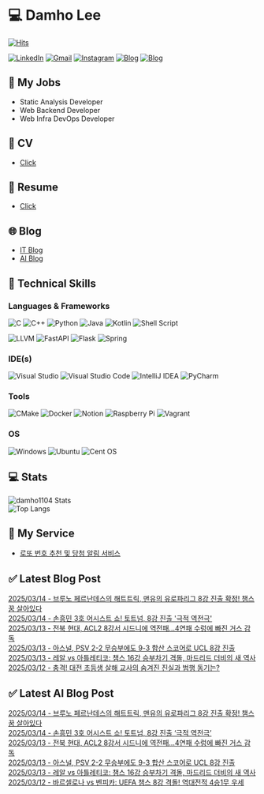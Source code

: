 
# 💻 Damho Lee

[![Hits](https://hits.seeyoufarm.com/api/count/incr/badge.svg?url=https%3A%2F%2Fgithub.com%2Fdamho1104&count_bg=%233D9CC8&title_bg=%23555555&icon=&icon_color=%23E7E7E7&title=hits&edge_flat=false)](https://hits.seeyoufarm.com)  

[![LinkedIn](https://img.shields.io/badge/Linkedin-%230077B5.svg?style=flat&logo=linkedin&logoColor=white)](https://www.linkedin.com/in/damho1104/)
[![Gmail](https://img.shields.io/badge/Gmail-D14836?style=flat&logo=gmail&logoColor=white)](mailto:damho1104@gmail.com)
[![Instagram](https://img.shields.io/badge/Instargram-%23E4405F.svg?style=flat&logo=Instagram&logoColor=white)](https://www.instagram.com/damho1104/)
[![Blog](https://img.shields.io/badge/Blog-%23000000.svg?style=flat&logo=Tistory&logoColor=white)](https://dmomo.co.kr/)
[![Blog](https://img.shields.io/badge/Blog-%23000000.svg?style=flat&logo=WordPress&logoColor=white)](https://blog.ai.dmomo.co.kr/)

## 📃 My Jobs
- Static Analysis Developer
- Web Backend Developer
- Web Infra DevOps Developer

## 📰 CV
- [Click](https://resume.dmomo.net/damho.lee/resume)  

## 📘 Resume
- [Click](https://damho1104.notion.site/8af3191b9815406d95708d9a0cea5a9e)  

## 🌐 Blog
- [IT Blog](https://dmomo.co.kr/)
- [AI Blog](https://blog.ai.dmomo.co.kr/)

## 💪 Technical Skills
### Languages & Frameworks
![C](https://img.shields.io/badge/c-%2300599C.svg?style=flat&logo=c&logoColor=white)
![C++](https://img.shields.io/badge/c++-%2300599C.svg?style=flat&logo=c%2B%2B&logoColor=white)
![Python](https://img.shields.io/badge/Python-3776AB.svg?&style=flat&logo=Python&logoColor=white)
![Java](https://img.shields.io/badge/java-%23ED8B00.svg?style=flat&logo=openjdk&logoColor=white)
![Kotlin](https://img.shields.io/badge/Kotlin-%237F52FF.svg?style=flat&logo=Kotlin&logoColor=white)
![Shell Script](https://img.shields.io/badge/Shell_script-%23121011.svg?style=flat&logo=gnu-bash&logoColor=white)  
  
![LLVM](https://img.shields.io/badge/LLVM/Clang-000B1D.svg?&style=flat&logo=LLVM&logoColor=white)
![FastAPI](https://img.shields.io/badge/FastAPI-005571?style=flat&logo=fastapi)
![Flask](https://img.shields.io/badge/Flask-%23000.svg?style=flat&logo=flask&logoColor=white)
![Spring](https://img.shields.io/badge/Springboot-%236DB33F.svg?style=flat&logo=spring&logoColor=white)
  
  
### IDE(s)
![Visual Studio](https://img.shields.io/badge/Visual%20Studio-5C2D91.svg?style=flat&logo=visual-studio&logoColor=white) 
![Visual Studio Code](https://img.shields.io/badge/Visual%20Studio%20Code-0078d7.svg?style=flat&logo=visual-studio-code&logoColor=white)
![IntelliJ IDEA](https://img.shields.io/badge/IntelliJIDEA-000000.svg?style=flat&logo=intellij-idea&logoColor=white) 
![PyCharm](https://img.shields.io/badge/PyCharm-143?style=flat&logo=pycharm&logoColor=black&color=black&labelColor=green) 


### Tools
![CMake](https://img.shields.io/badge/CMake-%23008FBA.svg?style=flat&logo=cmake&logoColor=white)
![Docker](https://img.shields.io/badge/docker-%230db7ed.svg?style=flat&logo=docker&logoColor=white)
![Notion](https://img.shields.io/badge/Notion-%23000000.svg?style=flat&logo=notion&logoColor=white)
![Raspberry Pi](https://img.shields.io/badge/-RaspberryPi-C51A4A?style=flat&logo=Raspberry-Pi)
![Vagrant](https://img.shields.io/badge/Vagrant-%231563FF.svg?style=flat&logo=vagrant&logoColor=white)


### OS
![Windows](https://img.shields.io/badge/Windows-0078D6?style=flat&logo=windows&logoColor=white)
![Ubuntu](https://img.shields.io/badge/Ubuntu-E95420?style=flat&logo=ubuntu&logoColor=white)
![Cent OS](https://img.shields.io/badge/Cent%20OS-002260?style=flat&logo=centos&logoColor=F0F0F0)


## :computer: Stats
![damho1104 Stats](https://github-readme-stats.vercel.app/api?username=damho1104&hide=issues&show_icons=true&theme=dark)  
![Top Langs](https://github-readme-stats.vercel.app/api/top-langs/?username=damho1104&layout=compact&theme=dark)


## 📣 My Service
- [로또 번호 추천 및 당첨 알림 서비스](https://lotto.dmomo.co.kr/)  


## ✅ Latest Blog Post

[2025/03/14 - 브루노 페르난데스의 해트트릭, 맨유의 유로파리그 8강 진출 확정! 챔스 꿈 살아있다](https://dmomo.co.kr/195) <br/>
[2025/03/14 - 손흥민 3호 어시스트 쇼! 토트넘, 8강 진출 '극적 역전극'](https://dmomo.co.kr/194) <br/>
[2025/03/13 - 전북 현대, ACL2 8강서 시드니에 역전패...4연패 수렁에 빠진 거스 감독](https://dmomo.co.kr/193) <br/>
[2025/03/13 - 아스널, PSV 2-2 무승부에도 9-3 합산 스코어로 UCL 8강 진출](https://dmomo.co.kr/192) <br/>
[2025/03/13 - 레알 vs 아틀레티코: 챔스 16강 승부차기 격돌, 마드리드 더비의 새 역사](https://dmomo.co.kr/191) <br/>
[2025/03/12 - 충격! 대전 초등생 살해 교사의 숨겨진 진실과 범행 동기는?](https://dmomo.co.kr/190) <br/>

## ✅ Latest AI Blog Post
[2025/03/14 - 브루노 페르난데스의 해트트릭, 맨유의 유로파리그 8강 진출 확정! 챔스 꿈 살아있다](https://blog.ai.dmomo.co.kr/trend/1250) <br/>
[2025/03/14 - 손흥민 3호 어시스트 쇼! 토트넘, 8강 진출 ‘극적 역전극’](https://blog.ai.dmomo.co.kr/trend/1247) <br/>
[2025/03/13 - 전북 현대, ACL2 8강서 시드니에 역전패…4연패 수렁에 빠진 거스 감독](https://blog.ai.dmomo.co.kr/trend/1244) <br/>
[2025/03/13 - 아스널, PSV 2-2 무승부에도 9-3 합산 스코어로 UCL 8강 진출](https://blog.ai.dmomo.co.kr/trend/1241) <br/>
[2025/03/13 - 레알 vs 아틀레티코: 챔스 16강 승부차기 격돌, 마드리드 더비의 새 역사](https://blog.ai.dmomo.co.kr/trend/1238) <br/>
[2025/03/12 - 바르셀로나 vs 벤피카: UEFA 챔스 8강 격돌! 역대전적 4승1무 우세](https://blog.ai.dmomo.co.kr/trend/1232) <br/>
